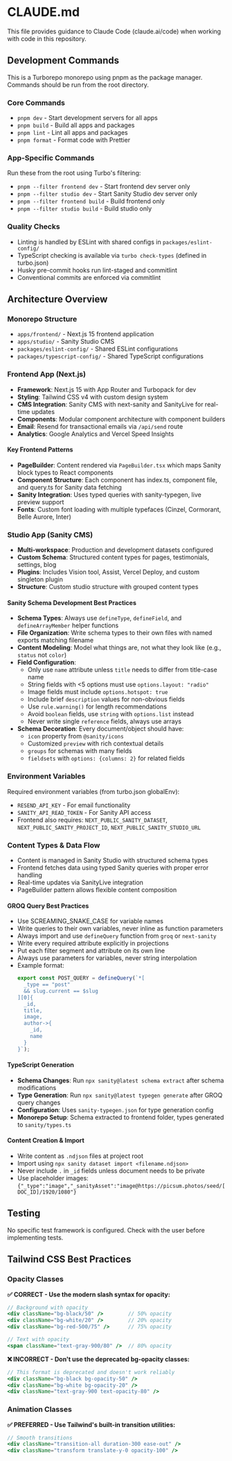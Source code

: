 # CLAUDE.md

This file provides guidance to Claude Code (claude.ai/code) when working with code in this repository.

## Development Commands

This is a Turborepo monorepo using pnpm as the package manager. Commands should be run from the root directory.

### Core Commands

- `pnpm dev` - Start development servers for all apps
- `pnpm build` - Build all apps and packages
- `pnpm lint` - Lint all apps and packages
- `pnpm format` - Format code with Prettier

### App-Specific Commands

Run these from the root using Turbo's filtering:

- `pnpm --filter frontend dev` - Start frontend dev server only
- `pnpm --filter studio dev` - Start Sanity Studio dev server only
- `pnpm --filter frontend build` - Build frontend only
- `pnpm --filter studio build` - Build studio only

### Quality Checks

- Linting is handled by ESLint with shared configs in `packages/eslint-config/`
- TypeScript checking is available via `turbo check-types` (defined in turbo.json)
- Husky pre-commit hooks run lint-staged and commitlint
- Conventional commits are enforced via commitlint

## Architecture Overview

### Monorepo Structure

- `apps/frontend/` - Next.js 15 frontend application
- `apps/studio/` - Sanity Studio CMS
- `packages/eslint-config/` - Shared ESLint configurations
- `packages/typescript-config/` - Shared TypeScript configurations

### Frontend App (Next.js)

- **Framework**: Next.js 15 with App Router and Turbopack for dev
- **Styling**: Tailwind CSS v4 with custom design system
- **CMS Integration**: Sanity CMS with next-sanity and SanityLive for real-time updates
- **Components**: Modular component architecture with component builders
- **Email**: Resend for transactional emails via `/api/send` route
- **Analytics**: Google Analytics and Vercel Speed Insights

#### Key Frontend Patterns

- **PageBuilder**: Content rendered via `PageBuilder.tsx` which maps Sanity block types to React components
- **Component Structure**: Each component has index.ts, component file, and query.ts for Sanity data fetching
- **Sanity Integration**: Uses typed queries with sanity-typegen, live preview support
- **Fonts**: Custom font loading with multiple typefaces (Cinzel, Cormorant, Belle Aurore, Inter)

### Studio App (Sanity CMS)

- **Multi-workspace**: Production and development datasets configured
- **Custom Schema**: Structured content types for pages, testimonials, settings, blog
- **Plugins**: Includes Vision tool, Assist, Vercel Deploy, and custom singleton plugin
- **Structure**: Custom studio structure with grouped content types

#### Sanity Schema Development Best Practices

- **Schema Types**: Always use `defineType`, `defineField`, and `defineArrayMember` helper functions
- **File Organization**: Write schema types to their own files with named exports matching filename
- **Content Modeling**: Model what things are, not what they look like (e.g., `status` not `color`)
- **Field Configuration**:
  - Only use `name` attribute unless `title` needs to differ from title-case name
  - String fields with <5 options must use `options.layout: "radio"`
  - Image fields must include `options.hotspot: true`
  - Include brief `description` values for non-obvious fields
  - Use `rule.warning()` for length recommendations
  - Avoid `boolean` fields, use `string` with `options.list` instead
  - Never write single `reference` fields, always use arrays
- **Schema Decoration**: Every document/object should have:
  - `icon` property from `@sanity/icons`
  - Customized `preview` with rich contextual details
  - `groups` for schemas with many fields
  - `fieldsets` with `options: {columns: 2}` for related fields

### Environment Variables

Required environment variables (from turbo.json globalEnv):

- `RESEND_API_KEY` - For email functionality
- `SANITY_API_READ_TOKEN` - For Sanity API access
- Frontend also requires: `NEXT_PUBLIC_SANITY_DATASET`, `NEXT_PUBLIC_SANITY_PROJECT_ID`, `NEXT_PUBLIC_SANITY_STUDIO_URL`

### Content Types & Data Flow

- Content is managed in Sanity Studio with structured schema types
- Frontend fetches data using typed Sanity queries with proper error handling
- Real-time updates via SanityLive integration
- PageBuilder pattern allows flexible content composition

#### GROQ Query Best Practices

- Use SCREAMING_SNAKE_CASE for variable names
- Write queries to their own variables, never inline as function parameters
- Always import and use `defineQuery` function from `groq` or `next-sanity`
- Write every required attribute explicitly in projections
- Put each filter segment and attribute on its own line
- Always use parameters for variables, never string interpolation
- Example format:
  ```ts
  export const POST_QUERY = defineQuery(`*[
    _type == "post"
    && slug.current == $slug
  ][0]{
    _id,
    title,
    image,
    author->{
      _id,
      name
    }
  }`);
  ```

#### TypeScript Generation

- **Schema Changes**: Run `npx sanity@latest schema extract` after schema modifications
- **Type Generation**: Run `npx sanity@latest typegen generate` after GROQ query changes
- **Configuration**: Uses `sanity-typegen.json` for type generation config
- **Monorepo Setup**: Schema extracted to frontend folder, types generated to `sanity/types.ts`

#### Content Creation & Import

- Write content as `.ndjson` files at project root
- Import using `npx sanity dataset import <filename.ndjson>`
- Never include `.` in `_id` fields unless document needs to be private
- Use placeholder images: `{"_type":"image","_sanityAsset":"image@https://picsum.photos/seed/[DOC_ID]/1920/1080"}`

## Testing

No specific test framework is configured. Check with the user before implementing tests.

## Tailwind CSS Best Practices

### Opacity Classes

**✅ CORRECT - Use the modern slash syntax for opacity:**

```jsx
// Background with opacity
<div className="bg-black/50" />        // 50% opacity
<div className="bg-white/20" />        // 20% opacity
<div className="bg-red-500/75" />      // 75% opacity

// Text with opacity
<span className="text-gray-900/80" />  // 80% opacity
```

**❌ INCORRECT - Don't use the deprecated bg-opacity classes:**

```jsx
// This format is deprecated and doesn't work reliably
<div className="bg-black bg-opacity-50" />
<div className="bg-white bg-opacity-20" />
<div className="text-gray-900 text-opacity-80" />
```

### Animation Classes

**✅ PREFERRED - Use Tailwind's built-in transition utilities:**

```jsx
// Smooth transitions
<div className="transition-all duration-300 ease-out" />
<div className="transform translate-y-0 opacity-100" />
```
